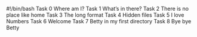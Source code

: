 #!/bin/bash
Task 0 Where am I?
Task 1 What’s in there?
Task 2 There is no place like home
Task 3 The long format
Task 4 Hidden files
Task 5 I love Numbers
Task 6 Welcome
Task 7 Betty in my first directory
Task 8 Bye bye Betty
